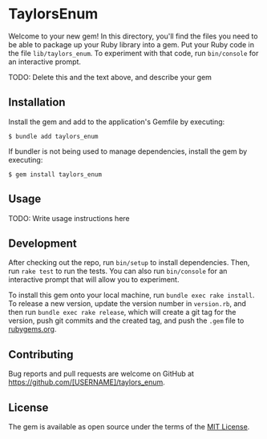 # TaylorsEnum

Welcome to your new gem! In this directory, you'll find the files you need to be able to package up your Ruby library into a gem. Put your Ruby code in the file `lib/taylors_enum`. To experiment with that code, run `bin/console` for an interactive prompt.

TODO: Delete this and the text above, and describe your gem

## Installation

Install the gem and add to the application's Gemfile by executing:

    $ bundle add taylors_enum

If bundler is not being used to manage dependencies, install the gem by executing:

    $ gem install taylors_enum

## Usage

TODO: Write usage instructions here

## Development

After checking out the repo, run `bin/setup` to install dependencies. Then, run `rake test` to run the tests. You can also run `bin/console` for an interactive prompt that will allow you to experiment.

To install this gem onto your local machine, run `bundle exec rake install`. To release a new version, update the version number in `version.rb`, and then run `bundle exec rake release`, which will create a git tag for the version, push git commits and the created tag, and push the `.gem` file to [rubygems.org](https://rubygems.org).

## Contributing

Bug reports and pull requests are welcome on GitHub at https://github.com/[USERNAME]/taylors_enum.

## License

The gem is available as open source under the terms of the [MIT License](https://opensource.org/licenses/MIT).
